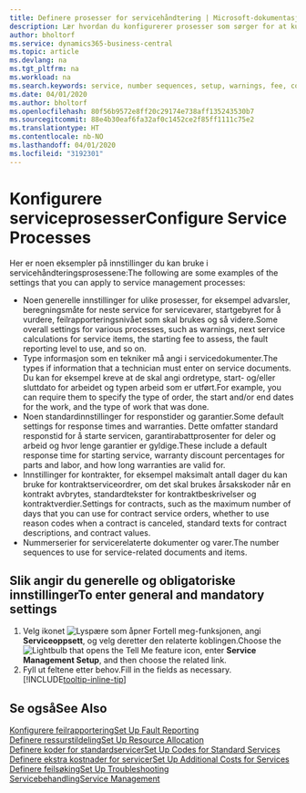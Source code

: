 ```yaml
---
title: Definere prosesser for servicehåndtering | Microsoft-dokumentasjon
description: Lær hvordan du konfigurerer prosesser som sørger for at kundene dine er tilfreds med kundeservicen.
author: bholtorf
ms.service: dynamics365-business-central
ms.topic: article
ms.devlang: na
ms.tgt_pltfrm: na
ms.workload: na
ms.search.keywords: service, number sequences, setup, warnings, fee, contracts, warranties
ms.date: 04/01/2020
ms.author: bholtorf
ms.openlocfilehash: 80f56b9572e8ff20c29174e738aff135243530b7
ms.sourcegitcommit: 88e4b30eaf6fa32af0c1452ce2f85ff1111c75e2
ms.translationtype: HT
ms.contentlocale: nb-NO
ms.lasthandoff: 04/01/2020
ms.locfileid: "3192301"
---
```

# <a name="configure-service-processes"></a><span data-ttu-id="84e39-103">Konfigurere serviceprosesser</span><span class="sxs-lookup"><span data-stu-id="84e39-103">Configure Service Processes</span></span>
<span data-ttu-id="84e39-104">Her er noen eksempler på innstillinger du kan bruke i servicehåndteringsprosessene:</span><span class="sxs-lookup"><span data-stu-id="84e39-104">The following are some examples of the settings that you can apply to service management processes:</span></span>  
  
* <span data-ttu-id="84e39-105">Noen generelle innstillinger for ulike prosesser, for eksempel advarsler, beregningsmåte for neste service for servicevarer, startgebyret for å vurdere, feilrapporteringsnivået som skal brukes og så videre.</span><span class="sxs-lookup"><span data-stu-id="84e39-105">Some overall settings for various processes, such as warnings, next service calculations for service items, the starting fee to assess, the fault reporting level to use, and so on.</span></span>  
* <span data-ttu-id="84e39-106">Type informasjon som en tekniker må angi i servicedokumenter.</span><span class="sxs-lookup"><span data-stu-id="84e39-106">The types if information that a technician must enter on service documents.</span></span> <span data-ttu-id="84e39-107">Du kan for eksempel kreve at de skal angi ordretype, start- og/eller sluttdato for arbeidet og typen arbeid som er utført.</span><span class="sxs-lookup"><span data-stu-id="84e39-107">For example, you can require them to specify the type of order, the start and/or end dates for the work, and the type of work that was done.</span></span>  
* <span data-ttu-id="84e39-108">Noen standardinnstillinger for responstider og garantier.</span><span class="sxs-lookup"><span data-stu-id="84e39-108">Some default settings for response times and warranties.</span></span> <span data-ttu-id="84e39-109">Dette omfatter standard responstid for å starte servicen, garantirabattprosenter for deler og arbeid og hvor lenge garantier er gyldige.</span><span class="sxs-lookup"><span data-stu-id="84e39-109">These include a default response time for starting service, warranty discount percentages for parts and labor, and how long warranties are valid for.</span></span>  
* <span data-ttu-id="84e39-110">Innstillinger for kontrakter, for eksempel maksimalt antall dager du kan bruke for kontraktserviceordrer, om det skal brukes årsakskoder når en kontrakt avbrytes, standardtekster for kontraktbeskrivelser og kontraktverdier.</span><span class="sxs-lookup"><span data-stu-id="84e39-110">Settings for contracts, such as the maximum number of days that you can use for contract service orders, whether to use reason codes when a contract is canceled, standard texts for contract descriptions, and contract values.</span></span>  
* <span data-ttu-id="84e39-111">Nummerserier for servicerelaterte dokumenter og varer.</span><span class="sxs-lookup"><span data-stu-id="84e39-111">The number sequences to use for service-related documents and items.</span></span>  

## <a name="to-enter-general-and-mandatory-settings"></a><span data-ttu-id="84e39-112">Slik angir du generelle og obligatoriske innstillinger</span><span class="sxs-lookup"><span data-stu-id="84e39-112">To enter general and mandatory settings</span></span>
1. <span data-ttu-id="84e39-113">Velg ikonet ![Lyspære som åpner Fortell meg-funksjonen](media/ui-search/search_small.png "Fortell hva du vil gjøre"), angi **Serviceoppsett**, og velg deretter den relaterte koblingen.</span><span class="sxs-lookup"><span data-stu-id="84e39-113">Choose the ![Lightbulb that opens the Tell Me feature](media/ui-search/search_small.png "Tell me what you want to do") icon, enter **Service Management Setup**, and then choose the related link.</span></span>
2. <span data-ttu-id="84e39-114">Fyll ut feltene etter behov.</span><span class="sxs-lookup"><span data-stu-id="84e39-114">Fill in the fields as necessary.</span></span> [!INCLUDE[tooltip-inline-tip](includes/tooltip-inline-tip_md.md)]  

## <a name="see-also"></a><span data-ttu-id="84e39-115">Se også</span><span class="sxs-lookup"><span data-stu-id="84e39-115">See Also</span></span>  
[<span data-ttu-id="84e39-116">Konfigurere feilrapportering</span><span class="sxs-lookup"><span data-stu-id="84e39-116">Set Up Fault Reporting</span></span>](service-how-setup-fault-reporting.md)  
[<span data-ttu-id="84e39-117">Definere ressurstildeling</span><span class="sxs-lookup"><span data-stu-id="84e39-117">Set Up Resource Allocation</span></span>](service-how-setup-resource-allocation.md)  
[<span data-ttu-id="84e39-118">Definere koder for standardservicer</span><span class="sxs-lookup"><span data-stu-id="84e39-118">Set Up Codes for Standard Services</span></span>](service-how-setup-service-coding.md)  
[<span data-ttu-id="84e39-119">Definere ekstra kostnader for servicer</span><span class="sxs-lookup"><span data-stu-id="84e39-119">Set Up Additional Costs for Services</span></span>](service-how-setup-service-costs-pricing.md)  
[<span data-ttu-id="84e39-120">Definere feilsøking</span><span class="sxs-lookup"><span data-stu-id="84e39-120">Set Up Troubleshooting</span></span>](service-how-setup-troubleshooting.md)  
[<span data-ttu-id="84e39-121">Servicebehandling</span><span class="sxs-lookup"><span data-stu-id="84e39-121">Service Management</span></span>](service-service.md)  
